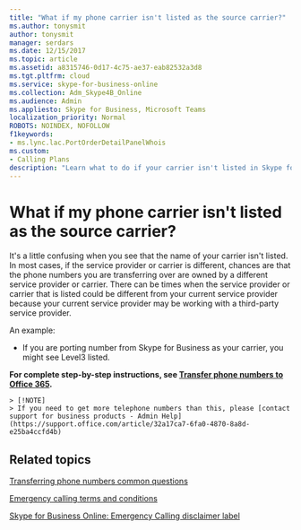 ```yaml
---
title: "What if my phone carrier isn't listed as the source carrier?"
ms.author: tonysmit
author: tonysmit
manager: serdars
ms.date: 12/15/2017
ms.topic: article
ms.assetid: a8315746-0d17-4c75-ae37-eab82532a3d8
ms.tgt.pltfrm: cloud
ms.service: skype-for-business-online
ms.collection: Adm_Skype4B_Online
ms.audience: Admin
ms.appliesto: Skype for Business, Microsoft Teams
localization_priority: Normal
ROBOTS: NOINDEX, NOFOLLOW
f1keywords:
- ms.lync.lac.PortOrderDetailPanelWhois
ms.custom:
- Calling Plans
description: "Learn what to do if your carrier isn't listed in Skype for Business. "
---
```


# What if my phone carrier isn't listed as the source carrier?

It's a little confusing when you see that the name of your carrier isn't listed. In most cases, if the service provider or carrier is different, chances are that the phone numbers you are transferring over are owned by a different service provider or carrier. There can be times when the service provider or carrier that is listed could be different from your current service provider because your current service provider may be working with a third-party service provider. 
  
An example:
  
- If you are porting number from Skype for Business as your carrier, you might see Level3 listed.
    
 **For complete step-by-step instructions, see [Transfer phone numbers to Office 365](transfer-phone-numbers-to-office-365.md).**

    > [!NOTE]
    > If you need to get more telephone numbers than this, please [contact support for business products - Admin Help](https://support.office.com/article/32a17ca7-6fa0-4870-8a8d-e25ba4ccfd4b)

  
## Related topics
[Transferring phone numbers common questions](transferring-phone-numbers-common-questions.md)

[Emergency calling terms and conditions](emergency-calling-terms-and-conditions.md)

[Skype for Business Online: Emergency Calling disclaimer label](https://go.microsoft.com/fwlink/?LinkID=692099)
